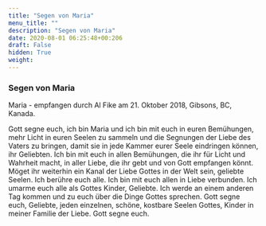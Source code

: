 ```yaml
---
title: "Segen von Maria"
menu_title: ""
description: "Segen von Maria"
date: 2020-08-01 06:25:48+00:206
draft: False
hidden: True
weight:
---
```

### Segen von Maria

Maria - empfangen durch Al Fike am 21. Oktober 2018, Gibsons, BC, Kanada.

Gott segne euch, ich bin Maria und ich bin mit euch in euren Bemühungen, mehr Licht in euren Seelen zu sammeln und die Segnungen der Liebe des Vaters zu bringen, damit sie in jede Kammer eurer Seele eindringen können, ihr Geliebten. Ich bin mit euch in allen Bemühungen, die ihr für Licht und Wahrheit macht, in aller Liebe, die ihr gebt und von Gott empfangen könnt. Möget ihr weiterhin ein Kanal der Liebe Gottes in der Welt sein, geliebte Seelen. Ich berühre euch alle. Ich bin mit euch allen in Liebe verbunden. Ich umarme euch alle als Gottes Kinder, Geliebte. Ich werde an einem anderen Tag kommen und zu euch über die Dinge Gottes sprechen. Gott segne euch, Geliebte, jeden einzelnen, schöne, kostbare Seelen Gottes, Kinder in meiner Familie der Liebe. Gott segne euch.
